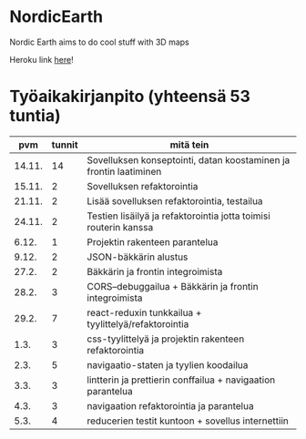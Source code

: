 # NordicEarth

Nordic Earth aims to do cool stuff with 3D maps

Heroku link [here](https://nordic-earth.herokuapp.com)!

# Työaikakirjanpito (yhteensä 53 tuntia)

| pvm    | tunnit | mitä tein                                                         |
| ------ | ------ | ----------------------------------------------------------------- |
| 14.11. | 14     | Sovelluksen konseptointi, datan koostaminen ja frontin laatiminen |
| 15.11. | 2      | Sovelluksen refaktorointia                                        |
| 21.11. | 2      | Lisää sovelluksen refaktorointia, testailua                       |
| 24.11. | 2      | Testien lisäilyä ja refaktorointia jotta toimisi routerin kanssa  |
| 6.12.  | 1      | Projektin rakenteen parantelua                                    |
| 9.12.  | 2      | JSON-bäkkärin alustus                                             |
| 27.2.  | 2      | Bäkkärin ja frontin integroimista                                 |
| 28.2.  | 3      | CORS–debuggailua + Bäkkärin ja frontin integroimista              |
| 29.2.  | 7      | react-reduxin tunkkailua + tyylittelyä/refaktorointia             |
| 1.3.   | 3      | css-tyylittelyä ja projektin rakenteen refaktorointia             |
| 2.3.   | 5      | navigaatio-staten ja tyylien koodailua                            |
| 3.3.   | 3      | lintterin ja prettierin conffailua + navigaation parantelua       |
| 4.3.   | 3      | navigaation refaktorointia ja parantelua                          |
| 5.3.   | 4      | reducerien testit kuntoon + sovellus internettiin                 |
